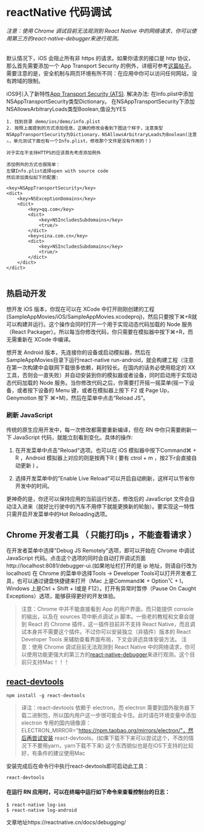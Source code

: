 # reactNative 代码调试

###### 注意：使用 Chrome 调试目前无法观测到 React Native 中的网络请求，你可以使用第三方的react-native-debugger来进行观测。

默认情况下，iOS 会阻止所有非 https 的请求。如果你请求的接口是 http 协议，那么首先需要添加一个 App Transport Security 的例外，详细可参考[这篇帖子](https://segmentfault.com/a/1190000002933776)。需要注意的是，安全机制与网页环境有所不同：在应用中你可以访问任何网站，没有跨域的限制。

iOS9引入了新特性[App Transport Security (ATS)](https://developer.apple.com/library/archive/releasenotes/General/WhatsNewIniOS/Articles/iOS9.html#//apple_ref/doc/uid/TP40016198-DontLinkElementID_13).
解决办法:
在Info.plist中添加NSAppTransportSecurity类型Dictionary。
在NSAppTransportSecurity下添加NSAllowsArbitraryLoads类型Boolean,值设为YES

```
1. 找到目录 demo/ios/demo/info.plist
2. 按照上面提到的方式添加信息，正确的修改会看到下图这个样子，注意类型NSAppTransportSecurity为Dictionary，NSAllowsArbitraryLoads为Boolean(注意⚠️，单元测试下面也有一个Info.plist，修改那个文件是没有作用的！)

对于实在不支持HTTPS的应该首先考虑添加例外

添加例外的方式也很简单：
左键Info.plist选择open with source code
然后添加类似如下的配置:

<key>NSAppTransportSecurity</key>
<dict>
    <key>NSExceptionDomains</key>
    <dict>
        <key>qq.com</key>
        <dict>
            <key>NSIncludesSubdomains</key>
            <true/>
        </dict>
        <key>sina.com.cn</key>
        <dict>
            <key>NSIncludesSubdomains</key>
            <true/>
        </dict>
    </dict>
</dict>


```


## 热启动开发

想开发 iOS 版本，你现在可以在 XCode 中打开刚刚创建的工程(SampleAppMovies/iOS/SampleAppMovies.xcodeproj)，然后只要按下⌘+R就可以构建并运行。这个操作会同时打开一个用于实现动态代码加载的 Node 服务（React Packager）。所以每当你修改代码，你只需要在模拟器中按下⌘+R，而无需重新在 XCode 中编译。

想开发 Android 版本，先连接你的设备或启动模拟器，然后在SampleAppMovies目录下运行react-native run-android，就会构建工程（注意在第一次构建中会联网下载很多依赖，耗时较长。在国内的话务必使用稳定的 XX 工具，否则会一直失败）并自动安装到你的模拟器或者设备，同时启动用于实现动态代码加载的 Node 服务。当你修改代码之后，你需要打开摇一摇菜单(摇一下设备，或者按下设备的 Menu 键，或者在模拟器上按下 F2 或 Page Up，Genymotion 按下 ⌘+M)，然后在菜单中点击“Reload JS”。

### 刷新 JavaScript

传统的原生应用开发中，每一次修改都需要重新编译，但在 RN 中你只需要刷新一下 JavaScript 代码，就能立刻看到变化。具体的操作:

1. 在开发菜单中点击"Reload"选项。也可以在 iOS 模拟器中按下Command⌘ + R ，Android 模拟器上对应的则是按两下R ( 要有 ctrol + m ，按2下r会直接自动更新 ) 。

2. 选择开发菜单中的"Enable Live Reload"可以开启自动刷新，这样可以节省你开发中的时间。

更神奇的是，你还可以保持应用的当前运行状态，修改后的 JavaScript 文件会自动注入进来（就好比行驶中的汽车不用停下就能更换新的轮胎）。要实现这一特性只需开启开发菜单中的Hot Reloading选项。


## Chrome 开发者工具 （ 只能打印js ，不能查看请求 ）

在开发者菜单中选择"Debug JS Remotely"选项，即可以开始在 Chrome 中调试 JavaScript 代码。点击这个选项的同时会自动打开调试页面 http://localhost:8081/debugger-ui.(如果地址栏打开的是 ip 地址，则请自行改为 localhost)
在 Chrome 的菜单中选择Tools → Developer Tools可以打开开发者工具，也可以通过键盘快捷键来打开（Mac 上是Command⌘ + Option⌥ + I，Windows 上是Ctrl + Shift + I或是 F12）。打开有异常时暂停（Pause On Caught Exceptions）选项，能够获得更好的开发体验。

>注意：Chrome 中并不能直接看到 App 的用户界面，而只能提供 console 的输出，以及在 sources 项中断点调试 js 脚本。一些老的教程和文章会提到 React 的 Chrome 插件，这一插件目前并不支持 React Native，而且调试本身并不需要这个插件。不过你可以安装独立（非插件）版本的 React Developer Tools 来辅助查看界面布局，下文会讲述具体安装方法。
注意：使用 Chrome 调试目前无法观测到 React Native 中的网络请求，你可以使用功能更强大的第三方的[react-native-debugger](https://github.com/jhen0409/react-native-debugger)来进行观测。这个目前只支持Mac！！！


## [react-devtools](https://github.com/facebook/react-devtools/tree/master/packages/react-devtools)

```
npm install -g react-devtools

```

> 译注：react-devtools 依赖于 electron，而 electron 需要到国外服务器下载二进制包，所以国内用户这一步很可能会卡住。此时请在环境变量中添加 electron 专用的国内镜像源：ELECTRON_MIRROR="https://npm.taobao.org/mirrors/electron/"，然后再尝试安装 react-devtools。(如果下载不下来可以尝试这个，不改的情况下不要用yarn，yarn下载不下来)
这个东西貌似也是在iOS下支持的比较好，有条件的建议使用Mac

安装完成后在命令行中执行react-devtools即可启动此工具：

```
react-devtools

```

#### 在运行 RN 应用时，可以在终端中运行如下命令来查看控制台的日志：

```
$ react-native log-ios
$ react-native log-android

```

文章地址https://reactnative.cn/docs/debugging/